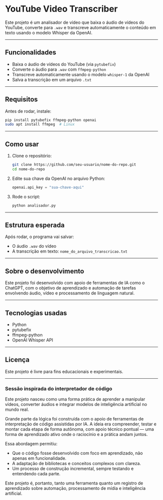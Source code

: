 
# YouTube Video Transcriber

Este projeto é um analisador de vídeo que baixa o áudio de vídeos do YouTube, converte para `.wav` e transcreve automaticamente o conteúdo em texto usando o modelo Whisper da OpenAI.

---

## Funcionalidades

- Baixa o áudio de vídeos do YouTube (via `pytubefix`)
- Converte o áudio para `.wav` com `ffmpeg-python`
- Transcreve automaticamente usando o modelo `whisper-1` da OpenAI
- Salva a transcrição em um arquivo `.txt`

---

## Requisitos

Antes de rodar, instale:

```bash
pip install pytubefix ffmpeg-python openai
sudo apt install ffmpeg  # Linux
```

---

## Como usar

1. Clone o repositório:
   ```bash
   git clone https://github.com/seu-usuario/nome-do-repo.git
   cd nome-do-repo
   ```

2. Edite sua chave da OpenAI no arquivo Python:
   ```python
   openai.api_key = "sua-chave-aqui"
   ```

3. Rode o script:
   ```bash
   python analisador.py
   ```

---

## Estrutura esperada

Após rodar, o programa vai salvar:

- O áudio `.wav` do vídeo
- A transcrição em texto: `nome_do_arquivo_transcricao.txt`

---

## Sobre o desenvolvimento

Este projeto foi desenvolvido com apoio de ferramentas de IA como o ChatGPT, com o objetivo de aprendizado e automação de tarefas envolvendo áudio, vídeo e processamento de linguagem natural.

---

## Tecnologias usadas

- Python
- pytubefix
- ffmpeg-python
- OpenAI Whisper API

---

## Licença

Este projeto é livre para fins educacionais e experimentais.

---

### Sessão inspirada do interpretador de código

Este projeto nasceu como uma forma prática de aprender a manipular vídeos, converter áudios e integrar modelos de inteligência artificial no mundo real.

Grande parte da lógica foi construída com o apoio de ferramentas de interpretação de código assistidas por IA. A ideia era compreender, testar e montar cada etapa de forma autônoma, com apoio técnico pontual — uma forma de aprendizado ativo onde o raciocínio e a prática andam juntos.

Essa abordagem permitiu:
- Que o código fosse desenvolvido com foco em aprendizado, não apenas em funcionalidade.
- A adaptação de bibliotecas e conceitos complexos com clareza.
- Um processo de construção incremental, sempre testando e entendendo cada parte.

Este projeto é, portanto, tanto uma ferramenta quanto um registro de aprendizado sobre automação, processamento de mídia e inteligência artificial.
